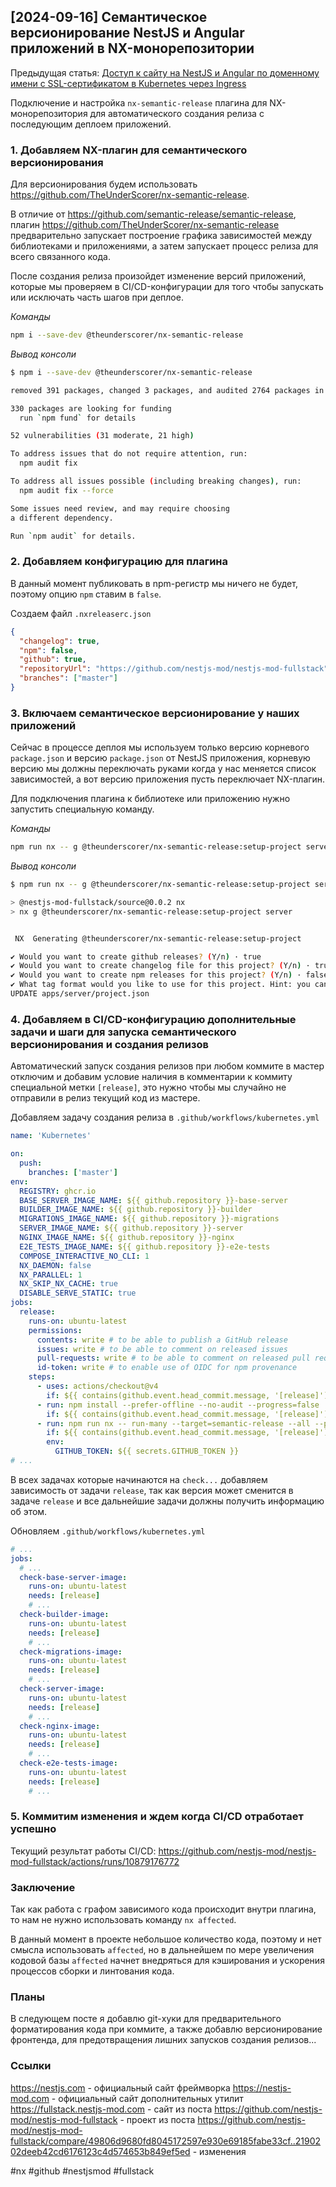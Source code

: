 ## [2024-09-16] Семантическое версионирование NestJS и Angular приложений в NX-монорепозитории

Предыдущая статья: [Доступ к сайту на NestJS и Angular по доменному имени c SSL-сертификатом в Kubernetes через Ingress](https://habr.com/ru/articles/843572/)

Подключение и настройка `nx-semantic-release` плагина для NX-монорепозитория для автоматического создания релиза с последующим деплоем приложений.

### 1. Добавляем NX-плагин для семантического версионирования

Для версионирования будем использовать https://github.com/TheUnderScorer/nx-semantic-release.

В отличие от https://github.com/semantic-release/semantic-release, плагин https://github.com/TheUnderScorer/nx-semantic-release предварительно запускает построение графика зависимостей между библиотеками и приложениями, а затем запускает процесс релиза для всего связанного кода.

После создания релиза произойдет изменение версий приложений, которые мы проверяем в CI/CD-конфигурации для того чтобы запускать или исключать часть шагов при деплое.

_Команды_

```bash
npm i --save-dev @theunderscorer/nx-semantic-release
```

_Вывод консоли_

```bash
$ npm i --save-dev @theunderscorer/nx-semantic-release

removed 391 packages, changed 3 packages, and audited 2764 packages in 18s

330 packages are looking for funding
  run `npm fund` for details

52 vulnerabilities (31 moderate, 21 high)

To address issues that do not require attention, run:
  npm audit fix

To address all issues possible (including breaking changes), run:
  npm audit fix --force

Some issues need review, and may require choosing
a different dependency.

Run `npm audit` for details.
```

### 2. Добавляем конфигурацию для плагина

В данный момент публиковать в npm-регистр мы ничего не будет, поэтому опцию `npm` ставим в `false`.

Создаем файл `.nxreleaserc.json`

```json
{
  "changelog": true,
  "npm": false,
  "github": true,
  "repositoryUrl": "https://github.com/nestjs-mod/nestjs-mod-fullstack",
  "branches": ["master"]
}
```

### 3. Включаем семантическое версионирование у наших приложений

Сейчас в процессе деплоя мы используем только версию корневого `package.json` и версию `package.json` от NestJS приложения, корневую версию мы должны переключать руками когда у нас меняется список зависимостей, а вот версию приложения пусть переключает NX-плагин.

Для подключения плагина к библиотеке или приложению нужно запустить специальную команду.

_Команды_

```bash
npm run nx -- g @theunderscorer/nx-semantic-release:setup-project server
```

_Вывод консоли_

```bash
$ npm run nx -- g @theunderscorer/nx-semantic-release:setup-project server

> @nestjs-mod-fullstack/source@0.0.2 nx
> nx g @theunderscorer/nx-semantic-release:setup-project server


 NX  Generating @theunderscorer/nx-semantic-release:setup-project

✔ Would you want to create github releases? (Y/n) · true
✔ Would you want to create changelog file for this project? (Y/n) · true
✔ Would you want to create npm releases for this project? (Y/n) · false
✔ What tag format would you like to use for this project. Hint: you can use ${PROJECT_NAME} and ${VERSION} tokens here. · ${PROJECT_NAME}-v${VERSION}
UPDATE apps/server/project.json
```

### 4. Добавляем в CI/CD-конфигурацию дополнительные задачи и шаги для запуска семантического версионирования и создания релизов

Автоматический запуск создания релизов при любом коммите в мастер отключим и добавим условие наличия в комментарии к коммиту специальной метки `[release]`, это нужно чтобы мы случайно не отправили в релиз текущий код из мастере.

Добавляем задачу создания релиза в `.github/workflows/kubernetes.yml`

```yaml
name: 'Kubernetes'

on:
  push:
    branches: ['master']
env:
  REGISTRY: ghcr.io
  BASE_SERVER_IMAGE_NAME: ${{ github.repository }}-base-server
  BUILDER_IMAGE_NAME: ${{ github.repository }}-builder
  MIGRATIONS_IMAGE_NAME: ${{ github.repository }}-migrations
  SERVER_IMAGE_NAME: ${{ github.repository }}-server
  NGINX_IMAGE_NAME: ${{ github.repository }}-nginx
  E2E_TESTS_IMAGE_NAME: ${{ github.repository }}-e2e-tests
  COMPOSE_INTERACTIVE_NO_CLI: 1
  NX_DAEMON: false
  NX_PARALLEL: 1
  NX_SKIP_NX_CACHE: true
  DISABLE_SERVE_STATIC: true
jobs:
  release:
    runs-on: ubuntu-latest
    permissions:
      contents: write # to be able to publish a GitHub release
      issues: write # to be able to comment on released issues
      pull-requests: write # to be able to comment on released pull requests
      id-token: write # to enable use of OIDC for npm provenance
    steps:
      - uses: actions/checkout@v4
        if: ${{ contains(github.event.head_commit.message, '[release]') }}
      - run: npm install --prefer-offline --no-audit --progress=false
        if: ${{ contains(github.event.head_commit.message, '[release]') }}
      - run: npm run nx -- run-many --target=semantic-release --all --parallel=1
        if: ${{ contains(github.event.head_commit.message, '[release]') }}
        env:
          GITHUB_TOKEN: ${{ secrets.GITHUB_TOKEN }}
# ...
```

В всех задачах которые начинаются на `check...` добавляем зависимость от задачи `release`, так как версия может сменится в задаче `release` и все дальнейшие задачи должны получить информацию об этом.

Обновляем `.github/workflows/kubernetes.yml`

```yaml
# ...
jobs:
  # ...
  check-base-server-image:
    runs-on: ubuntu-latest
    needs: [release]
    # ...
  check-builder-image:
    runs-on: ubuntu-latest
    needs: [release]
    # ...
  check-migrations-image:
    runs-on: ubuntu-latest
    needs: [release]
    # ...
  check-server-image:
    runs-on: ubuntu-latest
    needs: [release]
    # ...
  check-nginx-image:
    runs-on: ubuntu-latest
    needs: [release]
    # ...
  check-e2e-tests-image:
    runs-on: ubuntu-latest
    needs: [release]
    # ...
```


### 5. Коммитим изменения и ждем когда CI/CD отработает успешно

Текущий результат работы CI/CD: https://github.com/nestjs-mod/nestjs-mod-fullstack/actions/runs/10879176772

### Заключение

Так как работа с графом зависимого кода происходит внутри плагина, то нам не нужно использовать команду `nx affected`.

В данный момент в проекте небольшое количество кода, поэтому и нет смысла использовать `affected`, но в дальнейшем по мере увеличения кодовой базы `affected` начнет внедряться для кэширования и ускорения процессов сборки и линтования кода.

### Планы

В следующем посте я добавлю git-хуки для предварительного форматирования кода при коммите, а также добавлю версионирование фронтенда, для предотвращения лишних запусков создания релизов...

### Ссылки

https://nestjs.com - официальный сайт фреймворка
https://nestjs-mod.com - официальный сайт дополнительных утилит
https://fullstack.nestjs-mod.com - сайт из поста
https://github.com/nestjs-mod/nestjs-mod-fullstack - проект из поста
https://github.com/nestjs-mod/nestjs-mod-fullstack/compare/49806d9680fd8045172597e930e69185fabe33cf..2190202deeb42cd6176123c4d574653b849ef5ed - изменения

#nx #github #nestjsmod #fullstack